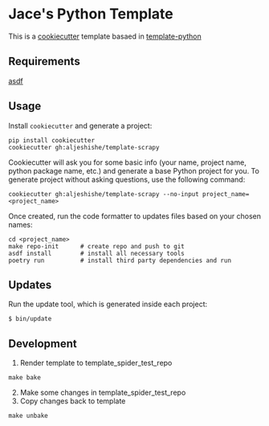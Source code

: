 # Jace's Python Template

This is a [cookiecutter](https://github.com/audreyr/cookiecutter) template basaed in [template-python](https://github.com/aljeshishe/template-python)

## Requirements
[asdf](https://asdf-vm.com/guide/getting-started.html)

## Usage

Install `cookiecutter` and generate a project:

```
pip install cookiecutter
cookiecutter gh:aljeshishe/template-scrapy
```

Cookiecutter will ask you for some basic info (your name, project name, python package name, etc.) and generate a base Python project for you.
To generate project without asking questions, use the following command:

```
cookiecutter gh:aljeshishe/template-scrapy --no-input project_name=<project_name>
```

Once created, run the code formatter to updates files based on your chosen names:

```
cd <project_name>
make repo-init      # create repo and push to git
asdf install        # install all necessary tools
poetry run          # install third party dependencies and run
```

## Updates

Run the update tool, which is generated inside each project:

```
$ bin/update
```

## Development
1. Render template to template_spider_test_repo
```
make bake
```
2. Make some changes in template_spider_test_repo
3. Copy changes back to template
```
make unbake
```
